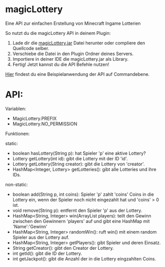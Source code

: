 # magicLottery
Eine API zur einfachen Erstellung von Minecraft Ingame Lotterien

So nutzt du die magicLottery API in deinem Plugin:

1. Lade dir die [magicLottery.jar](https://github.com/magicbrothers/magicLottery/releases/download/v1.0.0/magicLottery.jar) Datei herunter oder compliere den Quellcode selber.
2. Verschiebe die Datei in den Plugin Ordner deines Servers.
3. Importiere in deiner IDE die magicLottery.jar als Library.
4. Fertig! Jetzt kannst du die API Befehle nutzen!

[Hier](https://github.com/magicbrothers/LotteryCMD) findest du eine Beispielanwendung der API auf Commandebene.

# API:

Variablen:
- MagicLottery.PREFIX
- MagicLottery.NO_PERMISSION

Funktionen:

static:
 - boolean hasLottery(String p): hat Spieler 'p' eine aktive Lottery?
 - Lottery getLottery(int id): gibt die Lottery mit der ID 'id'.
 - Lottery getLottery(String creator): gibt die Lottery von 'creator'.
 - HashMap<Integer, Lottery> getLotteries(): gibt alle Lotteries und ihre IDs.

non-static:
 - boolean add(String p, int coins): Spieler 'p' zahlt 'coins' Coins in die Lottery ein, wenn der Spieler noch nicht eingezahlt hat und 'coins' > 0 ist.
 - void remove(String p): entfernt den Spieler 'p' aus der Lottery.
 - HashMap<String, Integer> win(ArrayList<String> players): teilt den Gewinn zwischen den Gewinnern 'players' auf und gibt eine HashMap mit 'Name':'Gewinn'
 - HashMap<String, Integer> randomWin(): ruft win() mit einem random Spieler aus der Lottery auf.
 - HashMap<String, Integer> getPlayers(): gibt Spieler und deren Einsatz.
 - String getCreator(): gibt den Creator der Lottery.
 - int getId(): gibt die ID der Lottery.
 - int getJackpot(): gibt die Anzahl der in die Lottery eingzahlten Coins.
